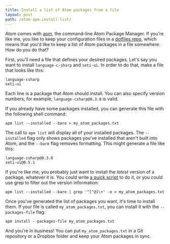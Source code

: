 ```yaml
---
title: Install a list of Atom packages from a file
layout: post
path: /atom-apm-install-list/
---
```


Atom comes with [apm](https://github.com/atom/apm), the command-line Atom Package Manager. If you're like me, you like to keep your configuration files in a [dotfiles repo](https://dotfiles.github.io/), which means that you'd like to keep a list of Atom packages in a file somewhere. How do you do that?

First, you'll need a file that defines your desired packages. Let's say you want to install `language-c-sharp` and `seti-ui`. In order to do that, make a file that looks like this:

```
language-csharp
seti-ui
```

Each line is a package that Atom should install. You can also specify version numbers; for example, `language-csharp@0.3.0` is valid.

If you already have some packages installed, you can generate this file with the following shell command:

```
apm list --installed --bare > my_atom_packages.txt
```

The call to `apm list` will display all of your installed packages. The `--installed` flag only shows packages you've installed that aren't built into Atom, and the `--bare` flag removes formatting. This might generate a file like this:

```
language-csharp@0.3.0
seti-ui@0.5.1
```

If you're like me, you probably just want to install the _latest_ version of a package, whatever it is. You could write [a quick script](https://gist.github.com/EvanHahn/2b48b9c828af2c92fef9) to do it, or you could use grep to filter out the version information:

```
apm list --installed --bare | grep '^[^@]\+' -o > my_atom_packages.txt
```

Once you've generated the list of packages you want, it's time to install them. If your file is called `my_atom_packages.txt`, you can install it with the `--packages-file` flag:

```
apm install --packages-file my_atom_packages.txt
```

And you're in business! You can put `my_atom_packages.txt` in a Git repository or a Dropbox folder and keep your Atom packages in sync.
